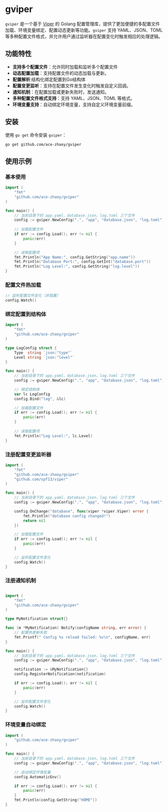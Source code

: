 # gviper

`gviper` 是一个基于 [Viper](https://github.com/spf13/viper) 的 Golang 配置管理库，提供了更加便捷的多配置文件加载、环境变量绑定、配置动态更新等功能。`gviper` 支持 YAML、JSON、TOML 等多种配置文件格式，并允许用户通过监听器在配置变化时触发相应的处理逻辑。

## 功能特性

- **支持多个配置文件**：允许同时加载和监听多个配置文件
- **动态配置加载**：支持配置文件的动态加载与更新。
- **配置解析**:结构化绑定配置到Go结构体
- **配置变更监听**：支持在配置文件发生变化时触发自定义回调。
- **通知机制**：在配置加载或更新失败时，发送通知。
- **多种配置文件格式支持**：支持 YAML、JSON、TOML 等格式。
- **环境变量支持**：自动绑定环境变量，支持自定义环境变量前缀。

## 安装

使用 `go get` 命令安装 `gviper`：

```sh
go get github.com/ace-zhaoy/gviper
```

## 使用示例
### 基本使用
```go
import (
    "fmt"
    "github.com/ace-zhaoy/gviper"
)

func main() {
    // 当前目录下的 app.yaml、database.json、log.toml 三个文件
    config := gviper.NewConfig(".", "app", "database.json", "log.toml")
    
    // 加载配置文件
    if err := config.Load(); err != nil {
        panic(err)
    }

    // 读取配置项
    fmt.Println("App Name:", config.GetString("app.name"))
    fmt.Println("Database Port:", config.GetInt("database.port"))
    fmt.Println("Log Level:", config.GetString("log.level"))
}
```

### 配置文件热加载
```go
// 监听配置文件变化（非阻塞）
config.Watch()
```

### 绑定配置到结构体
```go
import (
	"fmt"
	"github.com/ace-zhaoy/gviper"
)

type LogConfig struct {
	Type  string `json:"type"`
	Level string `json:"level"`
}

func main() {
	// 当前目录下的 app.yaml、database.json、log.toml 三个文件
	config := gviper.NewConfig(".", "app", "database.json", "log.toml")

	// 绑定结构体
	var lc LogConfig
	config.Bind("log", &lc)

	// 加载配置文件
	if err := config.Load(); err != nil {
		panic(err)
	}
	
	// 读取配置项
	fmt.Println("Log Level:", lc.Level)
}
```

### 注册配置变更监听器
```go
import (
	"fmt"
	"github.com/ace-zhaoy/gviper"
	"github.com/spf13/viper"
)

func main() {
	// 当前目录下的 app.yaml、database.json、log.toml 三个文件
	config := gviper.NewConfig(".", "app", "database.json", "log.toml")

	config.OnChange("database", func(viper *viper.Viper) error {
		fmt.Println("database config changed!")
		return nil
	})

	// 加载配置文件
	if err := config.Load(); err != nil {
		panic(err)
	}

	// 监听配置文件变化
	config.Watch()
}
```

### 注册通知机制
```go

import (
	"fmt"
	"github.com/ace-zhaoy/gviper"
)

type MyNotification struct{}

func (m *MyNotification) Notify(configName string, err error) {
	// 配置热更新失败
	fmt.Printf(" Config %s reload failed: %v\n", configName, err)
}

func main() {
	// 当前目录下的 app.yaml、database.json、log.toml 三个文件
	config := gviper.NewConfig(".", "app", "database.json", "log.toml")

	notification := &MyNotification{}
	config.RegisterNotification(notification)

	if err := config.Load(); err != nil {
		panic(err)
	}

	// 监听配置文件变化
	config.Watch()
}

```

### 环境变量自动绑定
```go
import (
	"github.com/ace-zhaoy/gviper"
)

func main() {
	// 当前目录下的 app.yaml、database.json、log.toml 三个文件
	config := gviper.NewConfig(".", "app", "database.json", "log.toml")

	// 自动绑定环境变量
	config.AutomaticEnv()

	if err := config.Load(); err != nil {
		panic(err)
	}
	fmt.Println(config.GetString("HOME"))
}
```